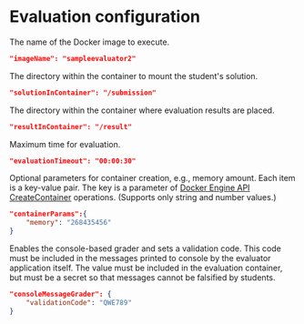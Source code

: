 # Evaluation configuration

The name of the Docker image to execute.

```json
"imageName": "sampleevaluator2"
```

The directory within the container to mount the student's solution.

```json
"solutionInContainer": "/submission"
```

The directory within the container where evaluation results are placed.

```json
"resultInContainer": "/result"
```

Maximum time for evaluation.

```json
"evaluationTimeout": "00:00:30"
```

Optional parameters for container creation, e.g., memory amount. Each item is a key-value pair. The key is a parameter of [Docker Engine API CreateContainer](https://docs.docker.com/engine/api/v1.30/#operation/ContainerCreate) operations. (Supports only string and number values.)

```json
"containerParams":{
    "memory": "268435456"
}
```

Enables the console-based grader and sets a validation code. This code must be included in the messages printed to console by the evaluator application itself. The value must be included in the evaluation container, but must be a secret so that messages cannot be falsified by students.

```json
"consoleMessageGrader": {
    "validationCode": "QWE789"
}
```
